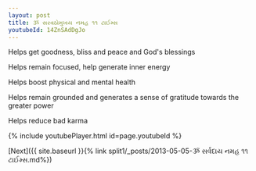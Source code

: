 ```yaml
---
layout: post
title: ૐ સરવઠોમુખય નમહ ૧૧ ટાઈમ્સ
youtubeId: 14ZnSAdDgJo
---
```

 
 
Helps get goodness, bliss and peace and God's blessings
 
Helps remain focused, help generate inner energy 
 
Helps boost physical and mental health 
 
Helps remain grounded and generates a sense of gratitude towards the greater power 
 
Helps reduce bad karma
 
 
 
 


{% include youtubePlayer.html id=page.youtubeId %}
 
[Next]({{ site.baseurl }}{% link  split1/_posts/2013-05-05-ૐ સર્વદાય નમહ ૧૧ ટાઈમ્સ.md%})
 
